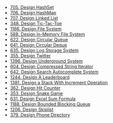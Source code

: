 <!-- GFM-TOC -->
* [705. Design HashSet](https://github.com/yhx89757/CS-Notes/blob/master/notes/705.%20Design%20HashSet.md)
* [706. Design HashMap](https://github.com/yhx89757/CS-Notes/blob/master/notes/706.%20Design%20HashMap.md)
* [707. Design Linked List]()
* [348. Design Tic-Tac-Toe]()
* [1166. Design File System]()
* [588. Design In-Memory File System]()
* [622. Design Circular Queue]()
* [641. Design Circular Deque]()
* [635. Design Log Storage System]()
* [355. Design Twitter]()
* [1396. Design Underground System]()
* [604. Design Compressed String Iterator]()
* [642. Design Search Autocomplete System]()
* [1244. Design A Leaderboard]()
* [1381. Design a Stack With Increment Operation]()
* [362. Design Hit Counter]()
* [353. Design Snake Game]()
* [631. Design Excel Sum Formula]()
* [1188. Design Bounded Blocking Queue]()
* [1206. Design Skiplist]()
* [379. Design Phone Directory]()
<!-- GFM-TOC -->
